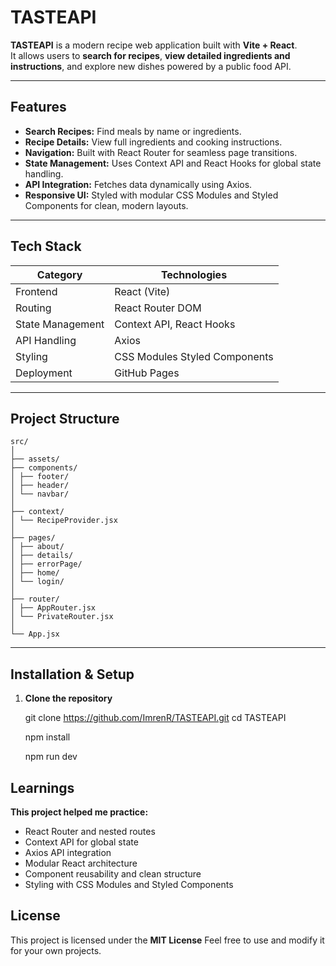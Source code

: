 # TASTEAPI

**TASTEAPI** is a modern recipe web application built with **Vite + React**.  
It allows users to **search for recipes**, **view detailed ingredients and instructions**, and explore new dishes powered by a public food API.  

---

##  Features

- **Search Recipes:** Find meals by name or ingredients.  
- **Recipe Details:** View full ingredients and cooking instructions.  
- **Navigation:** Built with React Router for seamless page transitions.  
- **State Management:** Uses Context API and React Hooks for global state handling.  
- **API Integration:** Fetches data dynamically using Axios.  
- **Responsive UI:** Styled with modular CSS Modules and Styled Components for clean, modern layouts.  

---

## Tech Stack

| Category | Technologies |
|-----------|---------------|
| Frontend | React (Vite) |
| Routing | React Router DOM |
| State Management | Context API, React Hooks |
| API Handling | Axios |
| Styling | CSS Modules Styled Components |
| Deployment | GitHub Pages |

---

##  Project Structure
```
src/
│
├── assets/ 
├── components/ 
│ ├── footer/
│ ├── header/
│ └── navbar/
│
├── context/
│ └── RecipeProvider.jsx 
│
├── pages/ 
│ ├── about/
│ ├── details/
│ ├── errorPage/
│ ├── home/
│ └── login/
│
├── router/
│ ├── AppRouter.jsx
│ └── PrivateRouter.jsx
│
└── App.jsx 
```


---

## Installation & Setup

1. **Clone the repository**

   git clone https://github.com/ImrenR/TASTEAPI.git
   cd TASTEAPI

   npm install 

   npm run dev

## Learnings

**This project helped me practice:**
- React Router and nested routes
- Context API for global state
- Axios API integration
- Modular React architecture
- Component reusability and clean structure
- Styling with CSS Modules and Styled Components

##  License

This project is licensed under the **MIT License**
Feel free to use and modify it for your own projects.